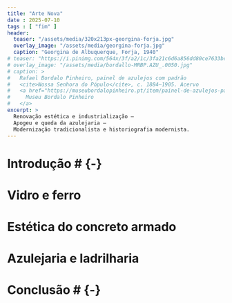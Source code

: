 ```yaml
---
title: "Arte Nova"
date : 2025-07-10
tags : [ "fim" ]
header:
  teaser: "/assets/media/320x213px-georgina-forja.jpg"
  overlay_image: "/assets/media/georgina-forja.jpg"
  caption: "Georgina de Albuquerque, Forja, 1940"
# teaser: "https://i.pinimg.com/564x/3f/a2/1c/3fa21c6d6a856dd80ce7633bc712d71e.jpg"
# overlay_image: "/assets/media/bordallo-MRBP.AZU_.0050.jpg"
# caption: >
#   Rafael Bordalo Pinheiro, painel de azulejos com padrão
#   <cite>Nossa Senhora do Pópulo</cite>, c. 1884–1905. Acervo
#   <a href="https://museubordalopinheiro.pt/item/painel-de-azulejos-padrao-nossa-senhora-do-populo/" target="_blank">
#     Museu Bordalo Pinheiro
#   </a>
excerpt: >
  Renovação estética e industrialização –
  Apogeu e queda da azulejaria –
  Modernização tradicionalista e historiografia modernista.
---
```


# Introdução # {-}


# Vidro e ferro #


# Estética do concreto armado #


# Azulejaria e ladrilharia #


# Conclusão # {-}

